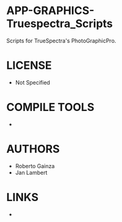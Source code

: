 APP-GRAPHICS-Truespectra_Scripts
================================

Scripts for TrueSpectra's PhotoGraphicPro.

LICENSE
===============
* Not Specified

COMPILE TOOLS
===============
* 

AUTHORS
===============
* Roberto Gainza 
* Jan Lambert

LINKS
===============
* 

  
